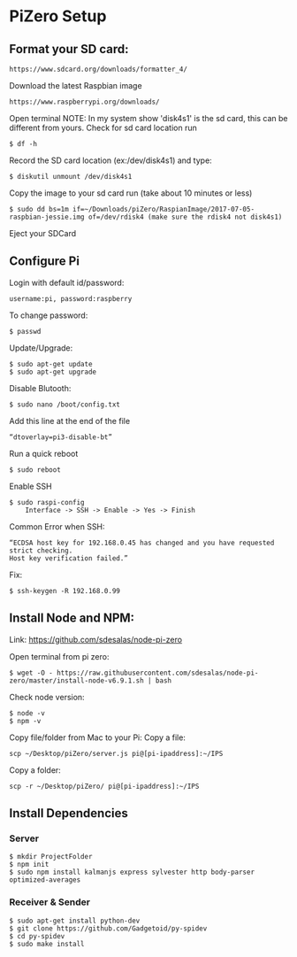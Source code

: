 # PiZero Setup
## Format your SD card: 

```
https://www.sdcard.org/downloads/formatter_4/
```

Download the latest Raspbian image
```
https://www.raspberrypi.org/downloads/
```

Open terminal
NOTE: In my system show 'disk4s1' is the sd card, this can be different from yours.
Check for sd card location run
```
$ df -h
``` 	

Record the SD card location (ex:/dev/disk4s1) and type:
```
$ diskutil unmount /dev/disk4s1 
```

Copy the image to your sd card run (take about 10 minutes or less)
```
$ sudo dd bs=1m if=~/Downloads/piZero/RaspianImage/2017-07-05-raspbian-jessie.img of=/dev/rdisk4 (make sure the rdisk4 not disk4s1)
```

Eject your SDCard 

## Configure Pi
Login with default id/password:

```
username:pi, password:raspberry
```
To change password:

```
$ passwd
```
Update/Upgrade:

```
$ sudo apt-get update
$ sudo apt-get upgrade
```
Disable Blutooth:

```
$ sudo nano /boot/config.txt
```
Add this line at the end of the file

```
“dtoverlay=pi3-disable-bt” 
```
Run a quick reboot 

```
$ sudo reboot
```
Enable SSH

```
$ sudo raspi-config
	Interface -> SSH -> Enable -> Yes -> Finish
```
Common Error when SSH:

```
“ECDSA host key for 192.168.0.45 has changed and you have requested strict checking.
Host key verification failed.”
```
Fix:

```
$ ssh-keygen -R 192.168.0.99
```
## Install Node and NPM:
Link: https://github.com/sdesalas/node-pi-zero

Open terminal from pi zero:
```
$ wget -O - https://raw.githubusercontent.com/sdesalas/node-pi-zero/master/install-node-v6.9.1.sh | bash
```

Check node version:
```
$ node -v
$ npm -v
```

Copy file/folder from Mac to your Pi:
Copy a file:
```
scp ~/Desktop/piZero/server.js pi@[pi-ipaddress]:~/IPS
```
Copy a folder:
```
scp -r ~/Desktop/piZero/ pi@[pi-ipaddress]:~/IPS
```

## Install Dependencies

### Server 
```
$ mkdir ProjectFolder
$ npm init
$ sudo npm install kalmanjs express sylvester http body-parser optimized-averages
```
### Receiver & Sender
```
$ sudo apt-get install python-dev
$ git clone https://github.com/Gadgetoid/py-spidev 
$ cd py-spidev
$ sudo make install
```


















